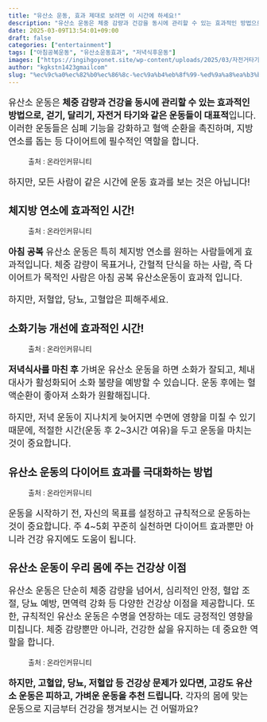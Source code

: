```yaml
---
title: "유산소 운동, 효과 제대로 보려면 이 시간에 하세요!"
description: "유산소 운동은 체중 감량과 건강을 동시에 관리할 수 있는 효과적인 방법으로, 걷기, 달리기, 자전거 타기와 같은 운동들이 대표적입니다. 이러한 운동들은 심폐 기능을 강화하고 혈액 순환을 촉진하며, 지방 연소를 돕는 등 다이어트에 필수적인 역할을 합니다."
date: 2025-03-09T13:54:01+09:00
draft: false
categories: ["entertainment"]
tags: ["아침공복운동", "유산소운동효과", "저녁식후운동"]
images: ["https://ingihgoyonet.site/wp-content/uploads/2025/03/자전거타기-683x1024.jpg", "https://ingihgoyonet.site/wp-content/uploads/2025/03/유산소운동의-효능-1024x824.jpg", "https://ingihgoyonet.site/wp-content/uploads/2025/03/유산소점핑-1024x684.jpg", "https://ingihgoyonet.site/wp-content/uploads/2025/03/다이어트-1024x681.jpg", "https://ingihgoyonet.site/wp-content/uploads/2025/03/걷기-1-1024x683.jpg"]
author: "kgkstn1423gmailcom"
slug: "%ec%9c%a0%ec%82%b0%ec%86%8c-%ec%9a%b4%eb%8f%99-%ed%9a%a8%ea%b3%bc-%ec%a0%9c%eb%8c%80%eb%a1%9c-%eb%b3%b4%eb%a0%a4%eb%a9%b4-%ec%9d%b4-%ec%8b%9c%ea%b0%84%ec%97%90-%ed%95%98%ec%84%b8%ec%9a%94"
---
```


<p style="font-size:18px">유산소 운동은<strong> 체중 감량과 건강을 동시에 관리할 수 있는 효과적인 방법으로, 걷기, 달리기, 자전거 타기와 같은 운동들이 대표적</strong>입니다. 이러한 운동들은 심폐 기능을 강화하고 혈액 순환을 촉진하며, 지방 연소를 돕는 등 다이어트에 필수적인 역할을 합니다.</p> <figure ><img src="https://ingihgoyonet.site/wp-content/uploads/2025/03/자전거타기-683x1024.jpg" alt="" style="aspect-ratio:16/9;object-fit:cover"/><figcaption >출처 : 온라인커뮤니티</figcaption></figure> <p style="font-size:18px">하지만, 모든 사람이 같은 시간에 운동 효과를 보는 것은 아닙니다!</p> <h2 >체지방 연소에 효과적인 시간! </h2> <figure ><img src="https://ingihgoyonet.site/wp-content/uploads/2025/03/유산소운동의-효능-1024x824.jpg" alt="" style="aspect-ratio:16/9;object-fit:cover"/><figcaption >출처 : 온라인커뮤니티</figcaption></figure> <p style="font-size:18px"><strong>아침 공복</strong> 유산소 운동은 특히 체지방 연소를 원하는 사람들에게 효과적입니다. 체중 감량이 목표거나, 간혈적 단식을 하는 사람, 즉 다이어트가 목적인 사람은 아침 공복 유산소운동이 효과적 입니다.</p> <p style="font-size:18px">하지만, 저혈압, 당뇨, 고혈압은 피해주세요.</p> <h2 >소화기능 개선에 효과적인 시간!</h2> <figure ><img src="https://ingihgoyonet.site/wp-content/uploads/2025/03/유산소점핑-1024x684.jpg" alt="" style="aspect-ratio:16/9;object-fit:cover"/><figcaption >출처 : 온라인커뮤니티</figcaption></figure> <p style="font-size:18px"><strong>저녁식사를 마친 후</strong> 가벼운 유산소 운동을 하면 소화가 잘되고, 체내 대사가 활성화되어 소화 불량을 예방할 수 있습니다. 운동 후에는 혈액순환이 좋아져 소화가 원활해집니다.</p> <p style="font-size:18px">하지만, 저녁 운동이 지나치게 늦어지면 수면에 영향을 미칠 수 있기 때문에, 적절한 시간(운동 후 2~3시간 여유)을 두고 운동을 마치는 것이 중요합니다.</p> <h2 >유산소 운동의 다이어트 효과를 극대화하는 방법</h2> <figure ><img src="https://ingihgoyonet.site/wp-content/uploads/2025/03/다이어트-1024x681.jpg" alt="" style="aspect-ratio:16/9;object-fit:cover"/><figcaption >출처 : 온라인커뮤니티</figcaption></figure> <p style="font-size:18px">운동을 시작하기 전, 자신의 목표를 설정하고 규칙적으로 운동하는 것이 중요합니다. 주 4~5회 꾸준히 실천하면 다이어트 효과뿐만 아니라 건강 유지에도 도움이 됩니다.</p> <h2 >유산소 운동이 우리 몸에 주는 건강상 이점</h2> <p style="font-size:18px">유산소 운동은 단순히 체중 감량을 넘어서, 심리적인 안정, 혈압 조절, 당뇨 예방, 면역력 강화 등 다양한 건강상 이점을 제공합니다. 또한, 규칙적인 유산소 운동은 수명을 연장하는 데도 긍정적인 영향을 미칩니다. 체중 감량뿐만 아니라, 건강한 삶을 유지하는 데 중요한 역할을 합니다.</p> <figure ><img src="https://ingihgoyonet.site/wp-content/uploads/2025/03/걷기-1-1024x683.jpg" alt="" style="aspect-ratio:16/9;object-fit:cover"/><figcaption >출처 : 온라인커뮤니티</figcaption></figure> <p style="font-size:18px"><strong>하지만, 고혈압, 당뇨, 저혈압 등 건강상 문제가 있다면, 고강도 유산소 운동은 피하고, 가벼운 운동을 추천 드립니다.</strong> 각자의 몸에 맞는 운동으로 지금부터 건강을 챙겨보시는 건 어떨까요?</p>